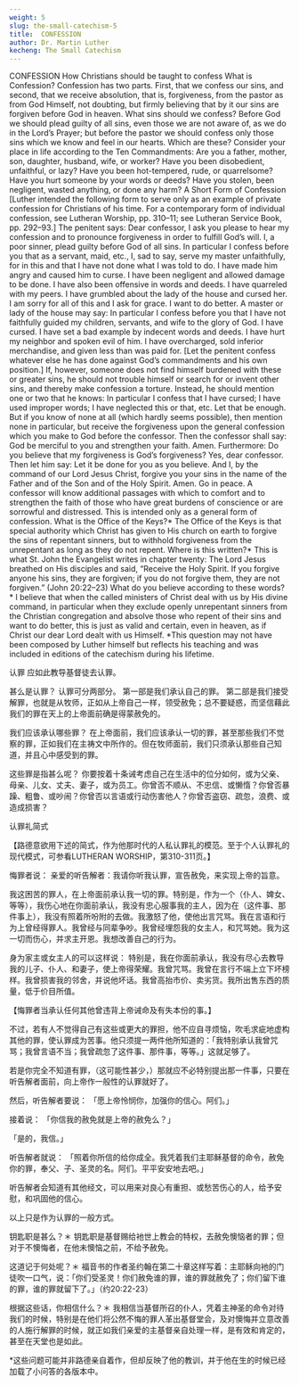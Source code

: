 ```yaml
---
weight: 5
slug: the-small-catechism-5
title:  CONFESSION
author: Dr. Martin Luther
kecheng: The Small Catechism
---
```


CONFESSION
How Christians should be taught to confess
What is Confession?
Confession has two parts. First, that we confess our sins, and second, that we receive absolution, that is, forgiveness, from the pastor as from God Himself, not doubting, but firmly believing that by it our sins are forgiven before God in heaven.
What sins should we confess?
Before God we should plead guilty of all sins, even those we are not aware of, as we do in the Lord’s Prayer; but before the pastor we should confess only those sins which we know and feel in our hearts.
Which are these?
Consider your place in life according to the Ten Commandments: Are you a father, mother, son, daughter, husband, wife, or worker? Have you been disobedient, unfaithful, or lazy? Have you been hot-tempered, rude, or quarrelsome? Have you hurt someone by your words or deeds? Have you stolen, been negligent, wasted anything, or done any harm?
A Short Form of Confession
[Luther intended the following form to serve only as an example of private confession for Christians of his time. For a contemporary form of individual confession, see Lutheran Worship, pp. 310–11; see Lutheran Service Book, pp. 292–93.]
The penitent says:
Dear confessor, I ask you please to hear my confession and to pronounce forgiveness in order to fulfill God’s will.
I, a poor sinner, plead guilty before God of all sins. In particular I confess before you that as a servant, maid, etc., I, sad to say, serve my master unfaithfully, for in this and that I have not done what I was told to do. I have made him angry and caused him to curse. I have been negligent and allowed damage to be done. I have also been offensive in words and deeds. I have quarreled with my peers. I have grumbled about the lady of the house and cursed her. I am sorry for all of this and I ask for grace. I want to do better.
A master or lady of the house may say:
In particular I confess before you that I have not faithfully guided my children, servants, and wife to the glory of God. I have cursed. I have set a bad example by indecent words and deeds. I have hurt my neighbor and spoken evil of him. I have overcharged, sold inferior merchandise, and given less than was paid for.
[Let the penitent confess whatever else he has done against God’s commandments and his own position.]
If, however, someone does not find himself burdened with these or greater sins, he should not trouble himself or search for or invent other sins, and thereby make confession a torture. Instead, he should mention one or two that he knows: In particular I confess that I have cursed; I have used improper words; I have neglected this or that, etc. Let that be enough.
But if you know of none at all (which hardly seems possible), then mention none in particular, but receive the forgiveness upon the general confession which you make to God before the confessor.
Then the confessor shall say:
God be merciful to you and strengthen your faith. Amen.
Furthermore:
Do you believe that my forgiveness is God’s forgiveness? Yes, dear confessor.
Then let him say:
Let it be done for you as you believe. And I, by the command of our Lord Jesus Christ, forgive you your sins in the name of the Father and of the Son and of the Holy Spirit. Amen. Go in peace.
A confessor will know additional passages with which to comfort and to strengthen the faith of those who have great burdens of conscience or are sorrowful and distressed.
This is intended only as a general form of confession.
What is the Office of the Keys?*
The Office of the Keys is that special authority which Christ has given to His church on earth to forgive the sins of repentant sinners, but to withhold forgiveness from the unrepentant as long as they do not repent.
Where is this written?*
This is what St. John the Evangelist writes in chapter twenty: The Lord Jesus breathed on His disciples and said, “Receive the Holy Spirit. If you forgive anyone his sins, they are forgiven; if you do not forgive them, they are not forgiven.” (John 20:22–23)
What do you believe according to these words?*
I believe that when the called ministers of Christ deal with us by His divine command, in particular when they exclude openly unrepentant sinners from the Christian congregation and absolve those who repent of their sins and want to do better, this is just as valid and certain, even in heaven, as if Christ our dear Lord dealt with us Himself.
*This question may not have been composed by Luther himself but reflects his teaching and was included in editions of the catechism during his lifetime.

认罪
应如此教导基督徒去认罪。

甚么是认罪？
认罪可分两部分。 第一部是我们承认自己的罪。 第二部是我们接受解罪，也就是从牧师，正如从上帝自己一样，领受赦免；总不要疑惑，而坚信藉此我们的罪在天上的上帝面前确是得蒙赦免的。

我们应该承认哪些罪？
在上帝面前，我们应该承认一切的罪，甚至那些我们不觉察的罪，正如我们在主祷文中所作的。但在牧师面前，我们只须承认那些自己知道，并且心中感受到的罪。

这些罪是指甚么呢？
你要按着十条诫考虑自己在生活中的位分如何，或为父亲、母亲、儿女、丈夫、妻子，或为员工。你曾否不顺从、不忠信、或懒惰？你曾否暴躁、粗鲁、或吵闹？你曾否以言语或行动伤害他人？你曾否盗窃、疏忽，浪费、或造成损害？

认罪礼简式

【路德意欲用下述的简式，作为他那时代的人私认罪礼的模范。至于个人认罪礼的现代模式，可参看LUTHERAN WORSHIP，第310-311页。】

悔罪者说：
亲爱的听告解者：我请你听我认罪，宣告赦免，来实现上帝的旨意。

我这困苦的罪人，在上帝面前承认我一切的罪。特别是，作为一个（仆人、婢女、等等），我伤心地在你面前承认，我没有忠心服事我的主人，因为在（这件事、那件事上），我没有照着所吩附的去做。我激怒了他，使他出言咒骂。我在言语和行为上曾经得罪人。我曾经与同辈争吵。我曾经埋怨我的女主人，和咒骂她。我为这一切而伤心，并求主开恩。我想改善自己的行为。

身为家主或女主人的可以这样说：
特别是，我在你面前承认，我没有尽心去教导我的儿子、仆人、和妻子，使上帝得荣耀。我曾咒骂。我曾在言行不端上立下坏榜样。我曾损害我的邻舍，并说他坏话。我曾高抬市价、卖劣货。我所出售东西的质量，低于价目所值。

【悔罪者当承认任何其他曾违背上帝诫命及有失本份的事。】

不过，若有人不觉得自己有这些或更大的罪担，他不应自寻烦恼，吹毛求疵地虚构其他的罪，使认罪成为苦事。他只须提一两件他所知道的：「我特别承认我曾咒骂；我曾言语不当；我曾疏忽了这件事、那件事，等等。」这就足够了。

若是你完全不知道有罪，（这可能性甚少，）那就应不必特别提出那一件事，只要在听告解者面前，向上帝作一般性的认罪就好了。

然后，听告解者要说：
「愿上帝怜悯你，加强你的信心。阿们。」

接着说：
「你信我的赦免就是上帝的赦免么？」

「是的，我信。」

听告解者就说：
「照着你所信的给你成全。我凭着我们主耶稣基督的命令，赦免你的罪，奉父、子、圣灵的名。阿们。平平安安地去吧。」

听告解者会知道有其他经文，可以用来对良心有重担、或愁苦伤心的人，给予安慰，和巩固他的信心。

以上只是作为认罪的一般方式。

钥匙职是甚么？＊
钥匙职是基督赐给衪世上教会的特权，去赦免懊恼者的罪；但对于不懊悔者，在他未懊恼之前，不给予赦免。

这道记于何处呢？＊
福音书的作者圣约翰在第二十章这样写着：主耶稣向衪的门徒吹一口气，说：「你们受圣灵！你们赦免谁的罪，谁的罪就赦免了；你们留下谁的罪，谁的罪就留下了。」（约20:22-23）

根据这些话，你相信什么？＊
我相信当基督所召的仆人，凭着主神圣的命令对待我们的时候，特别是在他们将公然不悔的罪人革出基督堂会，及对懊悔并立意改善的人施行解罪的时候，就正如我们亲爱的主基督亲自处理一样，是有效和肯定的，甚至在天堂也是如此。

*这些问题可能并非路德亲自着作，但却反映了他的教训，并于他在生的时候已经加载了小问答的各版本中。
